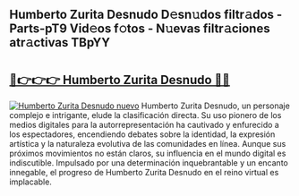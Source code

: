 ## Humberto Zurita Desnudo D𝚎sn𝚞dos filtr𝚊dos - Parts-pT9 Vid𝚎os f𝚘tos - N𝚞evas filtr𝚊ciones atr𝚊ctivas TBpYY

# <h2><a href="http://mb4a8c.tromn.icu/?c=Humberto+Zurita+Desnudo">🔗👉👉👉 Humberto Zurita Desnudo 🔗🔗</a></h2>

[![Humberto Zurita Desnudo nuevo](https://i.imgur.com/pEAQMta.gif)](http://mb4a8c.tromn.icu/?c=Humberto+Zurita+Desnudo)
Humberto Zurita Desnudo, un personaje complejo e intrigante, elude la clasificación directa. Su uso pionero de los medios digitales para la autorrepresentación ha cautivado y enfurecido a los espectadores, encendiendo debates sobre la identidad, la expresión artística y la naturaleza evolutiva de las comunidades en línea. Aunque sus próximos movimientos no están claros, su influencia en el mundo digital es indiscutible. Impulsado por una determinación inquebrantable y un encanto innegable, el progreso de Humberto Zurita Desnudo en el reino virtual es implacable.
